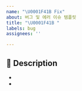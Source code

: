 ```yaml
---
name: "\U0001F41B Fix"
about: 버그 및 에러 이슈 템플릿
title: "\U0001F41B "
labels: bug
assignees: ''

---
```


## 📌 Description
- 
-
